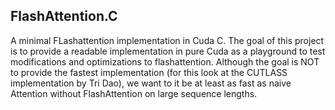 ## FlashAttention.C
A minimal FLashattention implementation in Cuda C.
The goal of this project is to provide a readable implementation in pure Cuda as a playground to test modifications and optimizations to flashattention.
Although the goal is NOT to provide the fastest implementation (for this look at the CUTLASS implementation by Tri Dao), we want to it be at least as fast as naive Attention without FlashAttention on large sequence lengths.
